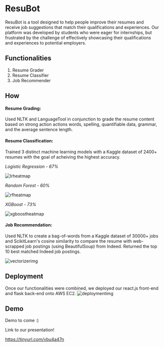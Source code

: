 
# ResuBot 

ResuBot is a tool designed to help people improve their resumes and receive job suggestions that match their qualifications and experiences. Our platform was developed by students who were eager for internships, but frustrated by the challenge of effectively showcasing their qualifications and experiences to potential employers.




## Functionalities

1. Resume Grader
2. Resume Classifier
3. Job Recommender


## How

#### Resume Grading: ####

Used NLTK and LanguageTool in conjunction to grade the resume content based on strong action actions words, spelling, quantifiable data, grammar, and the average sentence length. 


#### Resume Classification: ####

Trained 3 distinct machine learning models with a Kaggle dataset of 2400+ resumes with the goal of acheiving the highest accuracy. 


_Logistic Regression - 67%_

![lrheatmap](https://i.imgur.com/3FbstE4.png)



_Random Forest - 60%_

![rfheatmap](https://i.imgur.com/BQ5dzcb.png)



_XGBoost - 73%_

![xgboostheatmap](https://i.imgur.com/7SQheNl.png)



#### Job Recommendation: ####

Used NLTK to create a bag-of-words from a Kaggle dataset of 30000+ jobs and ScikitLearn's cosine similarity to compare the resume with web-scrapped job postings (using BeautifulSoup) from Indeed. Returned the top 10 best matched Indeed job postings. 

![vectorizerimg](https://i.imgur.com/bZhyKl1.png)







## Deployment

Once our functionalities were combined, we deployed our react.js front-end and flask back-end onto AWS EC2. 
![deploymentimg](https://i.imgur.com/4qdhfvk.png)
## Demo

Demo to come :)

Link to our presentation!

https://tinyurl.com/vbu4a47n
